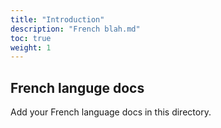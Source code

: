 ```yaml
---
title: "Introduction"
description: "French blah.md"
toc: true
weight: 1
---
```


## French languge docs

Add your French language docs in this directory.